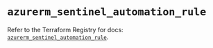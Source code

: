 # `azurerm_sentinel_automation_rule`

Refer to the Terraform Registry for docs: [`azurerm_sentinel_automation_rule`](https://registry.terraform.io/providers/hashicorp/azurerm/3.112.0/docs/resources/sentinel_automation_rule).
